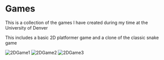 # Games
This is a collection of the games I have created during my time at the University of Denver 

This includes a basic 2D platformer game and a clone of the classic snake game

![2DGame1](https://github.com/aguerra2203/Portfolio/assets/115574208/999d7a02-208d-4a0f-ba71-7973e470c4f2)
![2DGame2](https://github.com/aguerra2203/Portfolio/assets/115574208/a109bcde-ae74-4512-9c3d-4edd0479691a)
![2DGame3](https://github.com/aguerra2203/Portfolio/assets/115574208/d2059745-fcb6-48ea-b3f9-fbbc64c4f04c)
